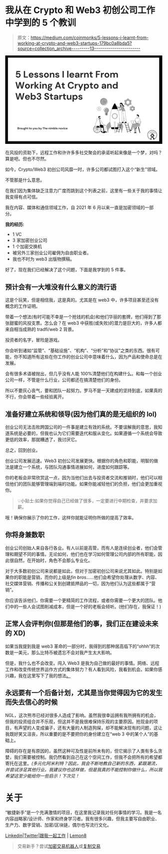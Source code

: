 # 我从在 Crypto 和 Web3 初创公司工作中学到的 5 个教训

> 原文：<https://medium.com/coinmonks/5-lessons-i-learnt-from-working-at-crypto-and-web3-startups-179bc0a8bda5?source=collection_archive---------13----------------------->

![](img/0a3880e0f6147d3a2910598e22b5aa5a.png)

在风投的资助下，远程工作和许许多多社交聚会的承诺听起来像是一个梦，对吗？算是吧。但也不尽然。

如今，Crypto/Web3 初创公司风靡一时，许多公司都试图打入这个“新生”领域。

不管那是什么意思。

在我们因为集体缺乏注意力广度而跳到这个列表之前，这里有一些关于我的事情让我变得有点可信。

我在内容、媒体和通信领域工作，自 2021 年 6 月以来一直是加密领域的一部分。

**我的经历:**

*   1 VC
*   3 家加密创业公司
*   1 个加密交换机
*   被另外三家创业公司雇佣为自由职业者。
*   我也不时为 web3 出版物撰稿。

好了，现在我们已经解决了这个问题，下面是我学到的 5 件事。

## 预计会有一大堆没有什么意义的流行语

这是个玩笑，但是相信我，这是真的。尤其是在 web3 中，许多项目甚至还没有概念的工作证明。

带着一个想法(有时可能不幸是一个抢钱的机会)和他们华丽的套牌，他们得到了那张甜蜜的风投支票。怎么会？在 web3 中获胜(或失败)的潜力是巨大的，许多人都来自相当成熟的 tradfi/web 2 背景。

投资者的名字，冒险是游戏。

你会听到诸如“监管”、“基础设施”、“机构”、“分析”和“协议”之类的东西。很有可能，你不知道所有这些在你工作的创业公司中意味着什么，因为产品和使命总是在发展。

会有很多术语被抛出，但几乎没有人能 100%清楚他们在构建什么。和每一个创业公司一样，不管是什么行业，公司都还在搞清楚他们的身份。

所以不要灰心丧气，要和团队一起努力。罗马不是一天建成的坚持到底，如果真的不行，你会带着一些经验离开。

## 准备好建立系统和领导(因为他们真的是无组织的 lol)

创业公司无法击败跨国公司的一件事是建立有效的系统。不要误解我的意思，我知道系统是必要的，但我也认为它们需要迭代和服从变化。如果遵循一个系统会导致更低的效率，那就糟透了，我讨厌它。

总之，回到创业。

创业公司发展迅速。Web3 初创公司发展更快。根据你的角色和职能，明智的做法是建立一个系统，与团队沟通事情进展如何，进度如何跟踪等。

你的老板会非常欣赏这一点，因为当他们出去与投资者交流和推销时，他们可以相信他们的团队能够管理端到端的功能。如果你能减轻他们的负担，他们会更加重视你。

> 💡小贴士:如果你觉得自己已经做了很多，一定要进行中期检查，并要求加薪。

哦！确保你展示了你的工作，这样你就能证明你所做的提高了效率。

## 你将身兼数职

创业公司创始人来自各行各业。有人以前是高管，而有人是连续创业者，他们会管理和期望不同的事情。无论如何，他们也在学习如何管理公司内部的所有职能，因此很自然，在开始时，角色不会那么专业化。

对于大多数初创公司来说都是如此，但对于加密初创公司来说尤其如此。特别是如果你的职能是营销，而你的上级是*fin bros*……他们会希望你处理从数字、内容、社交媒体营销、传播和公关到创建抵押品的一切，因为他们认为这些都属于“营销”。

你应该告诉他们，你需要一个更精简的工作流程，或者你需要一个更大的团队。他们中的一些人会试图削减成本，但是一个好的老板会倾听。(他们存在，我保证！)

## 正常人会评判你(但那是他们的事，我们正在建设未来的 XD)

如果当我提到我是 web3 革命的一部分时，我得到的那种居高临下的“ohhh”的次数是一美元，那么比特币被遗忘不会对我产生太大影响。

但是，我什么也不会改变。闯入 Web3 是我为自己做的最好的事情。网络、远程工作和改变传统世界运作方式的集体努力？有人看到风险，我看到机会。如果你感兴趣，我在这里写下了我的想法[。](/coinmonks/how-i-broke-into-crypto-and-web-3-0-7ac5d388cd3f)

## 永远要有一个后备计划，尤其是当你觉得因为它的发生而失去信心的时候

NGL，这次熊市已经对很多人造成了影响。虽然我很幸运拥有我所拥有的机会，但我的投资组合并不乐观，但这并不是我很难保持乐观的主要原因。抢现金的项目，有声望的人变成骗子，还有大量的人制造狗屎，却不能解决现有的问题，这让我既好笑又沮丧，所以重要的是不要把你的身份建立在“web 3 中的某个人”的基础上。

障碍的存在是有原因的，虽然这种可及性是前所未有的，但它揭示了人类有多么贪婪，我们需要被控制。我仍然看到自己在这个空间工作，但我不会把所有的希望都寄托在这里。*(多元化阿米利特？因此，我会不断地教自己新的东西，紧跟潮流，并尝试涉足其他行业。我建议你也这样做，但是我真的不能控制你做什么，所以我希望这至少能给你一些启示！下次见！*

# 关于

“敏捷新手”是一个充满激情的项目，在这里我记录我对任何事情的学习。我是一名内容战略家/设计师、作家和终身学习者。我有很多兴趣，但我主要写自由职业、生产力、数字营销、加密/区块链，偶尔也写流行文化。

[Linkedin](https://www.linkedin.com/in/natalie-khoo%E9%82%B1%E7%8F%BA%E5%AE%81/)|[Twitter](https://twitter.com/gr00vyfairy)|[跟我一起工作](https://nataliekhoocontent.super.site/) | [Lemon8](https://s.lemon8-app.com/s/hwYrvTSrYR)

> 交易新手？尝试[加密交易机器人](/coinmonks/crypto-trading-bot-c2ffce8acb2a)或[复制交易](/coinmonks/top-10-crypto-copy-trading-platforms-for-beginners-d0c37c7d698c)
